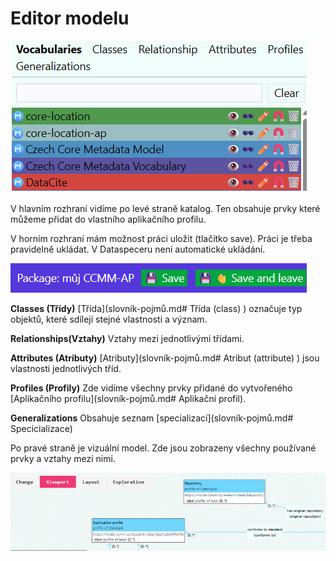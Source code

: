 # Editor modelu
![ Katalog](assets/images/katalog.webp) 

V hlavním rozhraní vidíme po levé straně katalog. Ten obsahuje prvky které můžeme přidat do vlastního aplikačního profilu. 

V horním rozhraní mám možnost práci uložit (tlačítko save). Práci je třeba pravidelně ukládat.
V Dataspeceru není automatické ukládání.

![ Ulozit](assets/images/save.webp)

**Classes (Třídy)**
 [Třída](slovník-pojmů.md# Třída (class)  ) označuje typ objektů, které sdílejí stejné vlastnosti a význam.

**Relationships(Vztahy)** Vztahy mezi jednotlivými třídami. 

**Attributes (Atributy)** [Atributy](slovník-pojmů.md# Atribut (attribute)  )  jsou vlastnosti jednotlivých tříd.

**Profiles (Profily)** Zde vidíme všechny prvky přidané do vytvořeného [Aplikačního profilu](slovník-pojmů.md# Aplikační profil). 

**Generalizations**
Obsahuje seznam [specializací](slovník-pojmů.md# Specicializace)



Po pravé straně je vizuální model.
Zde jsou zobrazeny všechny používané prvky a vztahy mezi nimi.

![ Vizualni model](assets/images/modelvizualni.webp)

